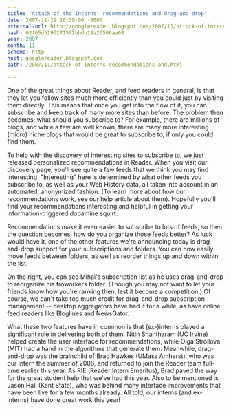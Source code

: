 ```yaml
---
title: "Attack of the interns: recommendations and drag-and-drop"
date: 2007-11-29 20:39:00 -0600
external-url: http://googlereader.blogspot.com/2007/11/attack-of-interns-recommendations-and.html
hash: 02f65d519f2715f2bbdb29a2f506aa68
year: 2007
month: 11
scheme: http
host: googlereader.blogspot.com
path: /2007/11/attack-of-interns-recommendations-and.html

---
```


One of the great things about Reader, and feed readers in general, is that they let you follow sites much more efficiently than you could just by visiting them directly. This means that once you get into the flow of it, you can subscribe and keep track of many more sites than before. The problem then becomes: what should you subscribe to? For example, there are millions of blogs, and while a few are well known, there are many more interesting (micro) niche blogs that would be great to subscribe to, if only you could find them.


To help with the discovery of interesting sites to subscribe to, we just released personalized recommendations in Reader. When you visit our discovery page, you'll see quite a few feeds that we think you may find interesting. "Interesting" here is determined by what other feeds you subscribe to, as well as your Web History data, all taken into account in an automated, anonymized fashion. (To learn more about how our recommendations work, see our help article about them). Hopefully you'll find your recommendations interesting and helpful in getting your information-triggered dopamine squirt.


Recommendations make it even easier to subscribe to lots of feeds, so then the question becomes: how do you organize those feeds better? As luck would have it, one of the other features we're announcing today is drag-and-drop support for your subscriptions and folders. You can now easily move feeds between folders, as well as reorder things up and down within the list.


On the right, you can see Mihai's subscription list as he uses drag-and-drop to reorganize his froworkers folder. (Though you may not want to let your friends know how you're ranking then, lest it become a competition.) Of course, we can't take too much credit for drag-and-drop subscription management -- desktop aggregators have had it for a while, as have online feed readers like Bloglines and NewsGator.


What these two features have in common is that (ex-)interns played a significant role in delivering both of them. Nitin Shantharam (UC Irvine) helped create the user interface for recommendations, while Olga Stroilova (MIT) had a hand in the algorithms that generate them. Meanwhile, drag-and-drop was the brainchild of Brad Hawkes (UMass Amherst), who was our intern the summer of 2006, and returned to join the Reader team full-time earlier this year. As RIE (Reader Intern Emeritus), Brad paved the way for the great student help that we've had this year. Also to be mentioned is Jason Hall (Kent State), who was behind many interface improvements that have been live for a few months already. All told, our interns (and ex-interns) have done great work this year!




